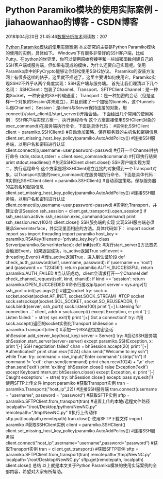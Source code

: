 
# Python Paramiko模块的使用实际案例 - jiahaowanhao的博客 - CSDN博客


2018年04月20日 21:45:46[数据分析技术](https://me.csdn.net/jiahaowanhao)阅读数：207


[Python Paramiko模块的使用实际案例](http://cda.pinggu.org/view/25325.html)
本文研究的主要是Python Paramiko模块的使用的实例，具体如下。
Windows下有很多非常好的SSH客户端，比如Putty。在python的世界里，你可以使用原始套接字和一些加密函数创建自己的SSH客户端或服务端，但如果有现成的模块，为什么还要自己实现呢。使用Paramiko库中的PyCrypto能够让你轻松使用SSH2协议。
Paramiko的安装方法网上有很多这样的帖子，这里就不描述了。这里主要讲如何使用它。Paramiko实现SSH2不外乎从两个角度实现：SSH客户端与服务端。
首先让我们理清以下几个名词：
SSHClient：包装了Channel、Transport、SFTPClient
Channel：是一种类Socket，一种安全的SSH传输通道；
Transport：是一种加密的会话（但是这样一个对象的Session并未建立），并且创建了一个加密的tunnels，这个tunnels叫做Channel；
Session：是client与Server保持连接的对象，用connect()/start_client()/start_server()开始会话。
下面给出几个常用的使用案例：
SSH客户端实现方案一，执行远程命令
这个方案直接使用SSHClient对象的exec_command()在服务端执行命令，下面是具体代码：
\#实例化SSHClient
client = paramiko.SSHClient()
\#自动添加策略，保存服务器的主机名和密钥信息
client.set_missing_host_key_policy(paramiko.AutoAddPolicy())
\#连接SSH服务端，以用户名和密码进行认证
client.connect(ip,username=user,password=passwd)
\#打开一个Channel并执行命令
stdin,stdout,stderr = client.exec_command(command)
\#打印执行结果
print stdout.readlines()
\#关闭SSHClient
client.close()
SSH客户端实现方案二，执行远程命令
这个方案是将SSHClient建立连接的对象得到一个Transport对象，以Transport对象的exec_command()在服务端执行命令，下面是具体代码：
\#实例化SSHClient
client = paramiko.SSHClient()
\#自动添加策略，保存服务器的主机名和密钥信息
client.set_missing_host_key_policy(paramiko.AutoAddPolicy())
\#连接SSH服务端，以用户名和密码进行认证
client.connect(ip,username=user,password=passwd)
\#实例化Transport，并建立会话Session
ssh_session = client.get_transport().open_session()
if ssh_session.active:
ssh_session.exec_command(command)
print ssh_session.recv(1024)
client.close()
SSH服务端的实现
实现SSH服务端必须继承ServerInterface，并实现里面相应的方法。具体代码如下：
import socket
import sys
import threading
import paramiko
host_key = paramiko.RSAKey(filename='private_key.key')
class Server(paramiko.ServerInterface):
def __init__(self):
\#执行start_server()方法首先会触发Event，如果返回成功，is_active返回True
self.event = threading.Event()
\#当is_active返回True，进入到认证阶段
def check_auth_password(self, username, password):
if (username == 'root') and (password == '123456'):
return paramiko.AUTH_SUCCESSFUL
return paramiko.AUTH_FAILED
\#当认证成功，client会请求打开一个Channel
def check_channel_request(self, kind, chanid):
if kind == 'session':
return paramiko.OPEN_SUCCEEDED
\#命令行接收ip与port
server = sys.argv[1]
ssh_port = int(sys.argv[2])
\#建立socket
try:
sock = socket.socket(socket.AF_INET, socket.SOCK_STREAM)  \#TCP socket
sock.setsockopt(socket.SOL_SOCKET, socket.SO_REUSEADDR, 1)
sock.bind((server, ssh_port))
sock.listen(100)
print '[+] Listening for connection ...'
client, addr = sock.accept()
except Exception, e:
print '[-] Listen failed: ' + str(e)
sys.exit(1)
print '[+] Got a connection!'
try:
\#用sock.accept()返回的socket实例化Transport
bhSession = paramiko.Transport(client)
\#添加一个RSA密钥加密会话
bhSession.add_server_key(host_key)
server = Server()
try:
\#启动SSH服务端
bhSession.start_server(server=server)
except paramiko.SSHException, x:
print '[-] SSH negotiation failed'
chan = bhSession.accept(20)
print '[+] Authenticated!'
print chan.recv(1024)
chan.send("Welcome to my ssh")
while True:
try:
command = raw_input("Enter command:").strip("\n")
if command != 'exit':
chan.send(command)
print chan.recv(1024) + '\n'
else:
chan.send('exit')
print 'exiting'
bhSession.close()
raise Exception('exit')
except KeyboardInterrupt:
bhSession.close()
except Exception, e:
print '[-] Caught exception: ' + str(e)
try:
bhSession.close()
except:
pass
sys.exit(1)
使用SFTP上传文件
import paramiko
\#获取Transport实例
tran = paramiko.Transport(("host_ip",22))
\#连接SSH服务端
tran.connect(username = "username", password = "password")
\#获取SFTP实例
sftp = paramiko.SFTPClient.from_transport(tran)
\#设置上传的本地/远程文件路径
localpath="/root/Desktop/python/NewNC.py"
remotepath="/tmp/NewNC.py"
\#执行上传动作
sftp.put(localpath,remotepath)
tran.close()
使用SFTP下载文件
import paramiko
\#获取SSHClient实例
client = paramiko.SSHClient()
client.set_missing_host_key_policy(paramiko.AutoAddPolicy())
\#连接SSH服务端
client.connect("host_ip",username="username",password="password")
\#获取Transport实例
tran = client.get_transport()
\#获取SFTP实例
sftp = paramiko.SFTPClient.from_transport(tran)
remotepath='/tmp/NewNC.py'
localpath='/root/Desktop/NewNC.py'
sftp.get(remotepath, localpath)
client.close()
总结
以上就是本文关于Python Paramiko模块的使用实际案例的全部内容，希望对大家有所帮助。

